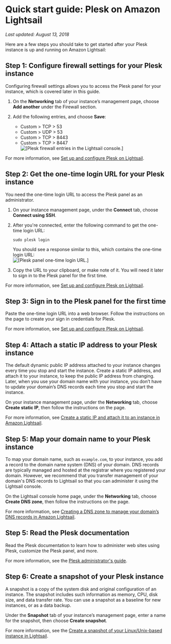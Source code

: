 # Quick start guide: Plesk on Amazon Lightsail<a name="amazon-lightsail-quick-start-guide-plesk"></a>

 *Last updated: August 13, 2018* 

Here are a few steps you should take to get started after your Plesk instance is up and running on Amazon Lightsail:

## Step 1: Configure firewall settings for your Plesk instance<a name="amazon-lightsail-plesk-get-the-default-user-password"></a>

Configuring firewall settings allows you to access the Plesk panel for your instance, which is covered later in this guide\.

1. On the **Networking** tab of your instance’s management page, choose **Add another** under the Firewall section\.

1. Add the following entries, and choose **Save**:
   + Custom > TCP > 53
   + Custom > UDP > 53
   + Custom > TCP > 8443
   + Custom > TCP > 8447  
![\[Plesk firewall entries in the Lightsail console.\]](https://d9yljz1nd5001.cloudfront.net/en_us/839d5f6fb9fda85efe16b0c03ccc5f0f/images/amazon-lightsail-plesk-firewall.png)

For more information, see [Set up and configure Plesk on Lightsail](set-up-and-configure-plesk-stack-on-lightsail.md)\.

## Step 2: Get the one\-time login URL for your Plesk instance<a name="amazon-lightsail-plesk-one-time-login-url"></a>

You need the one\-time login URL to access the Plesk panel as an administrator\.

1. On your instance management page, under the **Connect** tab, choose **Connect using SSH**\.

1. After you're connected, enter the following command to get the one\-time login URL:

   ```
   sudo plesk login
   ```

   You should see a response similar to this, which contains the one\-time login URL:  
![\[Plesk panel one-time login URL.\]](https://d9yljz1nd5001.cloudfront.net/en_us/839d5f6fb9fda85efe16b0c03ccc5f0f/images/amazon-lightsail-plesk-password.png)

1. Copy the URL to your clipboard, or make note of it\. You will need it later to sign in to the Plesk panel for the first time\.

For more information, see [Set up and configure Plesk on Lightsail](set-up-and-configure-plesk-stack-on-lightsail.md)\.

## Step 3: Sign in to the Plesk panel for the first time<a name="amazon-lightsail-plesk-sign-in"></a>

Paste the one\-time login URL into a web browser\. Follow the instructions on the page to create your sign in credentials for Plesk\.

For more information, see [Set up and configure Plesk on Lightsail](set-up-and-configure-plesk-stack-on-lightsail.md)\.

## Step 4: Attach a static IP address to your Plesk instance<a name="amazon-lightsail-plesk-attach-static-ip"></a>

The default dynamic public IP address attached to your instance changes every time you stop and start the instance\. Create a static IP address, and attach it to your instance, to keep the public IP address from changing\. Later, when you use your domain name with your instance, you don’t have to update your domain’s DNS records each time you stop and start the instance\.

On your instance management page, under the **Networking** tab, choose **Create static IP**, then follow the instructions on the page\.

For more information, see [Create a static IP and attach it to an instance in Amazon Lightsail](lightsail-create-static-ip.md)\.

## Step 5: Map your domain name to your Plesk instance<a name="amazon-lightsail-plesk-map-your-domain-to-your-instance"></a>

To map your domain name, such as `example.com`, to your instance, you add a record to the domain name system \(DNS\) of your domain\. DNS records are typically managed and hosted at the registrar where you registered your domain\. However, we recommend that you transfer management of your domain's DNS records to Lightsail so that you can administer it using the Lightsail console\.

On the Lightsail console home page, under the **Networking** tab, choose **Create DNS zone**, then follow the instructions on the page\.

For more information, see [Creating a DNS zone to manage your domain’s DNS records in Amazon Lightsail](lightsail-how-to-create-dns-entry.md)\.

## Step 5: Read the Plesk documentation<a name="amazon-lightsail-plesk-read-the-bitnami-documentation"></a>

Read the Plesk documentation to learn how to administer web sites using Plesk, customize the Plesk panel, and more\.

For more information, see the [Plesk administrator's guide](https://docs.plesk.com/en-US/onyx/administrator-guide/about-plesk.70559/)\.

## Step 6: Create a snapshot of your Plesk instance<a name="amazon-lightsail-plesk-create-a-snapshot"></a>

A snapshot is a copy of the system disk and original configuration of an instance\. The snapshot includes such information as memory, CPU, disk size, and data transfer rate\. You can use a snapshot as a baseline for new instances, or as a data backup\.

Under the **Snapshot** tab of your instance’s management page, enter a name for the snapshot, then choose **Create snapshot**\.

For more information, see the [Create a snapshot of your Linux/Unix\-based instance in Lightsail](lightsail-how-to-create-a-snapshot-of-your-instance.md)\.